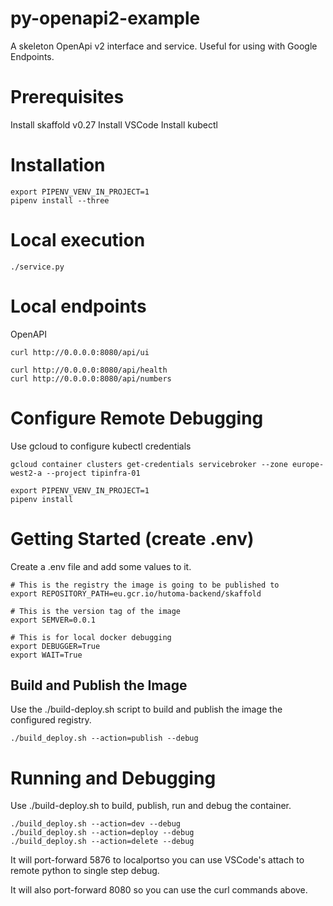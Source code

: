 # py-openapi2-example
A skeleton OpenApi v2 interface and service.  Useful for using with Google Endpoints. 

# Prerequisites
Install skaffold v0.27
Install VSCode 
Install kubectl

# Installation
```
export PIPENV_VENV_IN_PROJECT=1
pipenv install --three
```

# Local execution
```
./service.py
```

# Local endpoints
OpenAPI
```
curl http://0.0.0.0:8080/api/ui
```

```
curl http://0.0.0.0:8080/api/health
curl http://0.0.0.0:8080/api/numbers

```

# Configure Remote Debugging 
Use gcloud to configure kubectl credentials

```
gcloud container clusters get-credentials servicebroker --zone europe-west2-a --project tipinfra-01
```

```
export PIPENV_VENV_IN_PROJECT=1
pipenv install 
```

# Getting Started (create .env)
Create a .env file and add some values to it.
```
# This is the registry the image is going to be published to 
export REPOSITORY_PATH=eu.gcr.io/hutoma-backend/skaffold

# This is the version tag of the image
export SEMVER=0.0.1

# This is for local docker debugging 
export DEBUGGER=True
export WAIT=True
```

## Build and Publish the Image
Use the ./build-deploy.sh script to build and publish the image the configured registry.

```
./build_deploy.sh --action=publish --debug

```

# Running and Debugging  
Use ./build-deploy.sh to build, publish, run and debug the container. 

```
./build_deploy.sh --action=dev --debug
./build_deploy.sh --action=deploy --debug
./build_deploy.sh --action=delete --debug
```

It will port-forward 5876 to localportso you can use VSCode's attach to remote python to single step debug. 
 
It will also port-forward 8080 so you can use the curl commands above. 